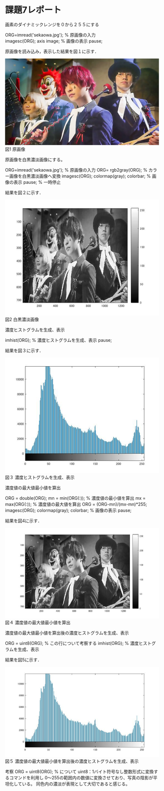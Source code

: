 # 課題7レポート
画素のダイナミックレンジを０から２５５にする

 ORG=imread('sekaowa.jpg'); % 原画像の入力   
 imagesc(ORG); axis image; % 画像の表示 
 pause; 

原画像を読み込み，表示した結果を図１に示す． 
 
 
 ![原画像](https://github.com/masamisakurai/lecture_image_processing/blob/master/sekaowa1.jpg)
 図1 原画像 
 
 原画像を白黒濃淡画像にする。

 ORG=imread('sekaowa.jpg'); % 原画像の入力 
 ORG= rgb2gray(ORG); % カラー画像を白黒濃淡画像へ変換
 imagesc(ORG); colormap(gray); colorbar; % 画像の表示 
 pause; % 一時停止 
 
結果を図２に示す． 
 
 ![原画像](https://github.com/masamisakurai/lecture_image_processing/blob/master/kadai7-1.jpg)   
 図2 白黒濃淡画像
 
 
濃度ヒストグラムを生成、表示 

imhist(ORG); % 濃度ヒストグラムを生成、表示 
pause; 
 
 結果を図３に示す． 
 
 ![原画像](https://github.com/masamisakurai/lecture_image_processing/blob/master/kadai7-2.jpg)   
 図３  濃度ヒストグラムを生成、表示
 
 濃度値の最大値最小値を算出 

ORG = double(ORG); 
mn = min(ORG(:)); % 濃度値の最小値を算出 
mx = max(ORG(:)); % 濃度値の最大値を算出 
ORG = (ORG-mn)/(mx-mn)*255; 
imagesc(ORG); colormap(gray); colorbar; % 画像の表示 
pause; 
 
 結果を図4に示す． 
 
 ![原画像](https://github.com/masamisakurai/lecture_image_processing/blob/master/kadai7-3.jpg)   
 図４  濃度値の最大値最小値を算出
 
濃度値の最大値最小値を算出後の濃度ヒストグラムを生成、表示

 ORG = uint8(ORG); % この行について考察する 
imhist(ORG); % 濃度ヒストグラムを生成、表示

 結果を図5に示す． 
 
 ![原画像](https://github.com/masamisakurai/lecture_image_processing/blob/master/kadai7-4.jpg)   
 図５  濃度値の最大値最小値を算出後の濃度ヒストグラムを生成、表示

 考察
  ORG = uint8(ORG); % について
  uint8：1バイト符号なし整数形式に変換するコマンドを利用し
  0～255の範囲内の数値に変換させており、写真の陰影が平坦化している。
  同色内の濃淡が表現として大切であると感じる。

  
